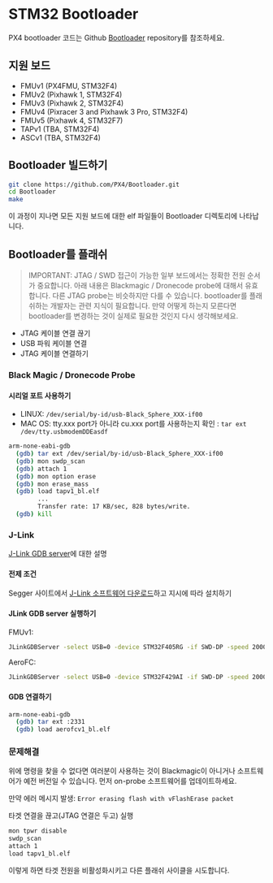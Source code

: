 # STM32 Bootloader

PX4 bootloader 코드는 Github [Bootloader](https://github.com/px4/bootloader) repository를 참조하세요.

## 지원 보드

  * FMUv1 (PX4FMU, STM32F4)
  * FMUv2 (Pixhawk 1, STM32F4)
  * FMUv3 (Pixhawk 2, STM32F4)
  * FMUv4 (Pixracer 3 and Pixhawk 3 Pro, STM32F4)
  * FMUv5 (Pixhawk 4, STM32F7)
  * TAPv1 (TBA, STM32F4)
  * ASCv1 (TBA, STM32F4)

## Bootloader 빌드하기

```bash
git clone https://github.com/PX4/Bootloader.git
cd Bootloader
make
```

이 과정이 지나면 모든 지원 보드에 대한 elf 파일들이 Bootloader 디렉토리에 나타납니다.

## Bootloader를 플래쉬

> IMPORTANT: JTAG / SWD 접근이 가능한 일부 보드에서는 정확한 전원 순서가 중요합니다. 아래 내용은 Blackmagic / Dronecode probe에 대해서 유효합니다. 다른 JTAG probe는 비슷하지만 다를 수 있습니다. bootloader를 플래쉬하는 개발자는 관련 지식이 필요합니다. 만약 어떻게 하는지 모른다면 bootloader를 변경하는 것이 실제로 필요한 것인지 다시 생각해보세요.

  * JTAG 케이블 연결 끊기
  * USB 파워 케이블 연결
  * JTAG 케이블 연결하기

### Black Magic / Dronecode Probe

#### 시리얼 포트 사용하기

  * LINUX: ```/dev/serial/by-id/usb-Black_Sphere_XXX-if00```
  * MAC OS: tty.xxx port가 아니라 cu.xxx port를 사용하는지 확인 : ```tar ext /dev/tty.usbmodemDDEasdf```

```bash
arm-none-eabi-gdb
  (gdb) tar ext /dev/serial/by-id/usb-Black_Sphere_XXX-if00
  (gdb) mon swdp_scan
  (gdb) attach 1
  (gdb) mon option erase
  (gdb) mon erase_mass
  (gdb) load tapv1_bl.elf
        ...
        Transfer rate: 17 KB/sec, 828 bytes/write.
  (gdb) kill
```

### J-Link

[J-Link GDB server](https://www.segger.com/jlink-gdb-server.html)에 대한 설명

#### 전제 조건

Segger 사이트에서 [J-Link 소프트웨어 다운로드](https://www.segger.com/downloads/jlink)하고 지시에 따라 설치하기

#### JLink GDB server 실행하기

FMUv1:
```bash
JLinkGDBServer -select USB=0 -device STM32F405RG -if SWD-DP -speed 20000
```

AeroFC:
```bash
JLinkGDBServer -select USB=0 -device STM32F429AI -if SWD-DP -speed 20000
```

#### GDB 연결하기

```bash
arm-none-eabi-gdb
  (gdb) tar ext :2331
  (gdb) load aerofcv1_bl.elf
```

### 문제해결

위에 명령을 찾을 수 없다면 여러분이 사용하는 것이 Blackmagic이 아니거나 소프트웨어가 예전 버전일 수 있습니다. 먼저 on-probe 소프트웨어를 업데이트하세요.

만약 에러 메시지 발생:
```Error erasing flash with vFlashErase packet```

타겟 연결을 끊고(JTAG 연결은 두고) 실행

```bash
mon tpwr disable
swdp_scan
attach 1
load tapv1_bl.elf
```
이렇게 하면 타겟 전원을 비활성화시키고 다른 플래쉬 사이클을 시도합니다.
